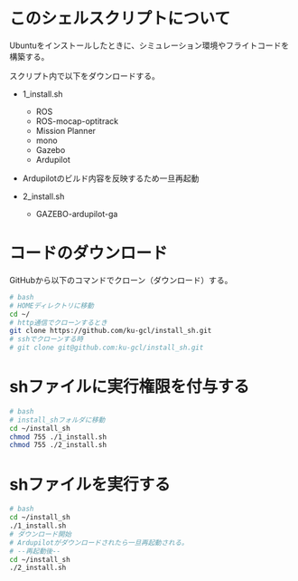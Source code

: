 # このシェルスクリプトについて
Ubuntuをインストールしたときに、シミュレーション環境やフライトコードを構築する。

スクリプト内で以下をダウンロードする。

- 1_install.sh
    - ROS
    - ROS-mocap-optitrack
    - Mission Planner
    - mono
    - Gazebo
    - Ardupilot

- Ardupilotのビルド内容を反映するため一旦再起動

- 2_install.sh
    - GAZEBO-ardupilot-ga

# コードのダウンロード
GitHubから以下のコマンドでクローン（ダウンロード）する。

```.bash
# bash
# HOMEディレクトリに移動
cd ~/
# http通信でクローンするとき
git clone https://github.com/ku-gcl/install_sh.git
# sshでクローンする時
# git clone git@github.com:ku-gcl/install_sh.git
```
    
# shファイルに実行権限を付与する

```.bash
# bash
# install_shフォルダに移動
cd ~/install_sh
chmod 755 ./1_install.sh
chmod 755 ./2_install.sh
```
# shファイルを実行する

```.bash
# bash
cd ~/install_sh
./1_install.sh
# ダウンロード開始
# Ardupilotがダウンロードされたら一旦再起動される。
# --再起動後--
cd ~/install_sh
./2_install.sh
```

